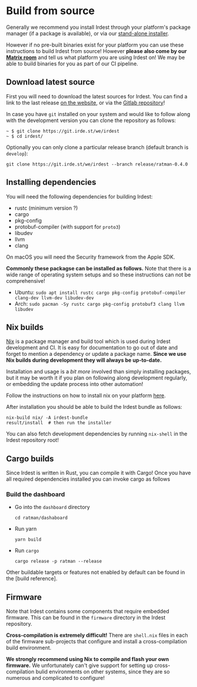 # Build from source

Generally we recommend you install Irdest through your platform's
package manager (if a package is available), or via our [stand-alone
installer][website-installer].

However if no pre-built binaries exist for your platform you can use
these instructions to build Irdest from source!  However **please also
come by our [Matrix room](https://irde.st/community/)** and tell us what
platform you are using Irdest on!  We may be able to build binaries for
you as part of our CI pipeline.

## Download latest source

First you will need to download the latest sources for Irdest.  You
can find a link to the last release [on the website][website-sources],
or via the [Gitlab repository][repo-sources]!

In case you have `git` installed on your system and would like to
follow along with the development version you can clone the repository
as follows:

```console
~ $ git clone https://git.irde.st/we/irdest
~ $ cd irdest/
```

Optionally you can only clone a particular release branch (default
branch is `develop`):

```console
git clone https://git.irde.st/we/irdest --branch release/ratman-0.4.0
```

## Installing dependencies

You will need the following dependencies for building Irdest:

- rustc (minimum version ?)
- cargo
- pkg-config
- protobuf-compiler (with support for `proto3`)
- libudev
- llvm
- clang
  
On macOS you will need the Security framework from the Apple SDK.

**Commonly these packagse can be installed as follows.**  Note that
there is a wide range of operating system setups and so these
instructions can not be comprehensive!

- Ubuntu: `sudo apt install rustc cargo pkg-config protobuf-compiler clang-dev llvm-dev libudev-dev`
- Arch: `sudo pacman -Sy rustc cargo pkg-config protobuf3 clang llvm libudev`

## Nix builds

[Nix](https://nixos.org) is a package manager and build tool which is
used during Irdest development and CI.  It is easy for documentation
to go out of date and forget to mention a dependency or update a
package name.  **Since we use Nix builds during development they will
always be up-to-date.**

Installation and usage is a _bit more_ involved than simply installing
packages, but it may be worth it if you plan on following along
development regularly, or embedding the update process into other
automation!

Follow the instructions on how to install nix on your platform
[here][nix-instructions].

After installation you should be able to build the Irdest bundle as
follows:

```console
nix-build nix/ -A irdest-bundle
result/install  # then run the installer
```

You can also fetch development dependencies by running `nix-shell` in
the Irdest repository root!

## Cargo builds

Since Irdest is written in Rust, you can compile it with Cargo!  Once
you have all required dependencies installed you can invoke cargo as
follows

### Build the dashboard

- Go into the `dashboard` directory

    ```console
    cd ratman/dashaboard
    ```

- Run yarn

    ```console
    yarn build
    ```

- Run `cargo`

    ```console
    cargo release -p ratman --release
    ```

Other buildable targets or features not enabled by default can be
found in the [build reference].

## Firmware

Note that Irdest contains some components that require embedded
firmware.  This can be found in the `firmware` directory in the Irdest
repository.

**Cross-compilation is extremely difficult!**  There are `shell.nix`
files in each of the firmware sub-projects that configure and install
a cross-compilation build environment.

**We strongly recommend using Nix to compile and flash your own
firmware.**  We unfortunately can't give support for setting up
cross-compilation bulid environments on other systems, since they are
so numerous and complicated to configure!

[website-installer]: https://irde.st/download#portable-stand-alone-binaries
[website-sources]: https://irde.st/downloads#sources
[repo-sources]: https://git.irde.st/we/irdest/-/releases
[nix-instructions]: https://nixos.org/download.html
